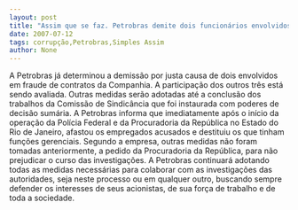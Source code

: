 ```yaml
---
layout: post
title: "Assim que se faz. Petrobras demite dois funcionários envolvidos com corrupção"
date: 2007-07-12
tags: corrupção,Petrobras,Simples Assim
author: None
---
```

A Petrobras j&aacute; determinou a demiss&atilde;o por justa causa de dois envolvidos em fraude de contratos da Companhia. A participa&ccedil;&atilde;o dos outros tr&ecirc;s est&aacute; sendo avaliada. Outras medidas ser&atilde;o adotadas at&eacute; a conclus&atilde;o dos trabalhos da Comiss&atilde;o de Sindic&acirc;ncia que foi instaurada com poderes de decis&atilde;o sum&aacute;ria. 
A Petrobras informa que imediatamente ap&oacute;s o in&iacute;cio da opera&ccedil;&atilde;o da Pol&iacute;cia Federal e da Procuradoria da Rep&uacute;blica no Estado do Rio de Janeiro, afastou os empregados acusados e destituiu os que tinham fun&ccedil;&otilde;es gerenciais. 
Segundo a empresa, outras medidas n&atilde;o foram tomadas anteriormente, a pedido da Procuradoria da Rep&uacute;blica, para n&atilde;o prejudicar o curso das investiga&ccedil;&otilde;es. 
A Petrobras continuar&aacute; adotando todas as medidas necess&aacute;rias para colaborar com as investiga&ccedil;&otilde;es das autoridades, seja neste processo ou em qualquer outro, buscando sempre defender os interesses de seus acionistas, de sua for&ccedil;a de trabalho e de toda a sociedade.
 